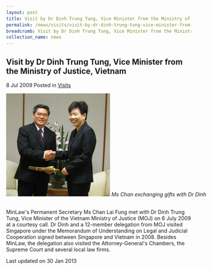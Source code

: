 ```yaml
---
layout: post
title: Visit by Dr Dinh Trung Tung, Vice Minister from the Ministry of Justice, Vietnam
permalink: /news/visits/visit-by-dr-dinh-trung-tung-vice-minister-from-the-ministry-of-justice-vietnam/
breadcrumb: Visit by Dr Dinh Trung Tung, Vice Minister from the Ministry of Justice, Vietnam
collection_name: news
---
```


<style>
.image {width: 600px;}
.image img {max-width: 100%;}
</style>

Visit by Dr Dinh Trung Tung, Vice Minister from the Ministry of Justice, Vietnam
---

8 Jul 2009 Posted in [Visits](/news/visits/)

<div class="image">
  <img src="/images/visit-by-dr-dinh-trung-tung.jpg/">
  <i>Ms Chan exchanging gifts with Dr Dinh</i>
</div><br>

MinLaw's Permanent Secretary Ms Chan Lai Fung met with Dr Dinh Trung Tung, Vice Minister of the Vietnam Ministry of Justice (MOJ) on 6 July 2009 at a courtesy call. Dr Dinh and a 12-member delegation from MOJ visited Singapore under the Memorandum of Understanding on Legal and Judicial Cooperation signed between Singapore and Vietnam in 2008. Besides MinLaw, the delegation also visited the Attorney-General's Chambers, the Supreme Court and several local law firms.

<p class="right-side-updated">Last updated on 30 Jan 2013</p>
